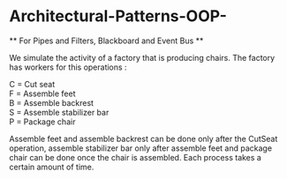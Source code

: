 # Architectural-Patterns-OOP-
 ** For Pipes and Filters, Blackboard and Event Bus **
 
We simulate the activity of a factory that is producing chairs. The factory has workers for this operations : 

C = Cut seat  
F = Assemble feet   
B = Assemble backrest   
S = Assemble stabilizer bar   
P = Package chair    

Assemble feet and assemble backrest can be done only after the CutSeat operation, assemble stabilizer bar only after assemble feet and package chair can be done once the chair is assembled. Each process takes a certain amount of time.
